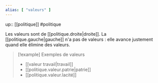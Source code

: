 ```yaml
---
alias: [ "valeurs" ]
---
```

up:: [[politique]]
#politique 


Les valeurs sont de [[politique.droite|droite]]. La [[politique.gauche|gauche]] n'a pas de valeurs : elle avance justement quand elle élimine des valeurs.

> [!example] Exemples de valeurs
> - [[valeur travail|travail]]
> - [[politique.valeur.patrie|patrie]]
> - [[politique.valeur.lacité]]
